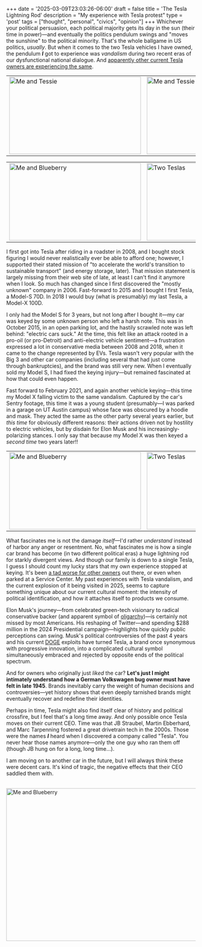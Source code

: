 +++
date = '2025-03-09T23:03:26-06:00'
draft = false
title = 'The Tesla Lightning Rod'
description = "My experience with Tesla protest"
type = 'post'
tags = ["thought", "personal", "civics", "opinion"]
+++
Whichever your political persuasion, each political majority gets its day in the sun (their time in power)—and eventually the politics pendulum swings and "moves the sunshine" to the political minority. That's the whole ballgame in US politics, *usually*. But when it comes to the two Tesla vehicles I have owned, the pendulum ***I*** got to experience was *vandalism* during two recent eras of our dysfunctional national dialogue. And [apparently other current Tesla owners are experiencing the same](https://www.nytimes.com/2025/03/08/business/elon-musk-tesla-violence-protests-vandalism.html).

<table>
  <tr>
    <td>
     <img src="https://julianwest.me/Blog/posts/images/model-s-1.jpeg" alt="Me and Tessie" width="350" height="205">
      <div></div>
      </td>
      <td>
      <img src="https://julianwest.me/Blog/posts/images/model-s-2.jpeg" alt="Me and Tessie also" width="350" height="205">
      <div></div>
      </td>
  </tr>
</table>
<table>
  <tr>
    <td>
     <img src="https://julianwest.me/Blog/posts/images/model-x-me.jpeg" alt="Me and Blueberry" width="350" height="205">
      <div></div>
      </td>
      <td>
      <img src="https://julianwest.me/Blog/posts/images/model-s-x.jpeg" alt="Two Teslas" width="350" height="205">
      <div></div>
      </td>
  </tr>
</table>

I first got into Tesla after riding in a roadster in 2008, and I bought stock figuring I would never realistically ever be able to afford one; however, I supported their stated mission of "to accelerate the world's transition to sustainable transport" (and energy storage, later).  That mission statement is largely missing from their web site of late, at least I can't find it anymore when I look.  So much has changed since I first discovered the "mostly unknown" company in 2006.  Fast-forward to 2015 and I bought I first Tesla, a Model-S 70D.  In 2018 I would buy (what is presumably) my last Tesla, a Model-X 100D.  

I only had the Model S for 3 years, but not long after I bought it—my car was keyed by some unknown person who left a harsh note.  This was in October 2015, in an open parking lot, and the hastily scrawled note was left behind: "electric cars suck." At the time, this felt like an attack rooted in a pro-oil (or pro-Detroit) and anti-electric vehicle sentiment—a frustration expressed a lot in conservative media between 2008 and 2018, when it came to the change represented by EVs.  Tesla wasn't very popular with the Big 3 and other car companies (including several that had just come through bankruptcies), and the brand was still very new.  When I eventually sold my Model S, I had fixed the keying injury—but remained fascinated at how that could even happen.  

Fast forward to February 2021, and again another vehicle keying—this time my Model X falling victim to the same vandalism. Captured by the car's Sentry footage, this time it was a young student (presumably—I was parked in a garage on UT Austin campus) whose face was obscured by a hoodie and mask. They acted the same as the other party several years earlier, but *this time* for obviously different reasons: their actions driven not by hostility to electric vehicles, but by disdain for Elon Musk and his increasingly-polarizing stances. I only say that because my Model X was then keyed a *second time* two years later!!  

<table>
  <tr>
    <td>
     <img src="https://julianwest.me/Blog/posts/images/S-vandalism.jpg" alt="Me and Blueberry" width="350" height="205">
      <div></div>
      </td>
      <td>
      <img src="https://julianwest.me/Blog/posts/images/X-vandalism.jpg" alt="Two Teslas" width="350" height="205">
      <div></div>
      </td>
  </tr>
</table>

What fascinates me is not the damage *itself*—I'd rather *understand* instead of harbor any anger or resentment. No, what fascinates me is how a single car brand has become (in two different political eras) a huge lightning rod for starkly divergent views. And though our family is down to a single Tesla, I guess I should count my lucky stars that my own experience stopped at keying.  It's been [a tad worse for other owners](https://www.nbcnews.com/news/crime-courts/tesla-facilities-face-wave-attacks-elon-musk-delves-politics-rcna195458) out there, or even when parked at a Service Center.  My past experiences with Tesla vandalism, and the current explosion of it being visited in 2025, seems to capture something unique about our current cultural moment: the intensity of political identification, and how it attaches itself to products we consume.  

Elon Musk's journey—from celebrated green-tech visionary to radical conservative backer (and apparent symbol of [oligarchy](https://en.wikipedia.org/wiki/Oligarchy))—is certainly not missed by most Americans. His reshaping of Twitter—and spending $288 million in the 2024 Presidential campaign—highlights how quickly public perceptions can swing.  Musk's political controversies of the past 4 years and his current [DOGE](https://en.wikipedia.org/wiki/Department_of_Government_Efficiency) exploits have turned Tesla, a brand once synonymous with progressive innovation, into a complicated cultural symbol simultaneously embraced and rejected by opposite ends of the political spectrum.  

And for owners who originally just *liked* the car?  **Let's just I might intimately understand how a German Volkswagen bug owner must have felt in late 1945**. Brands inevitably carry the weight of human decisions and controversies—yet history shows that even deeply tarnished brands might eventually recover and redefine their identities.  

Perhaps in time, Tesla might also find itself clear of history and political crossfire, but I feel that's a long time away. And only possible once Tesla moves on their current CEO.  Time was that JB Straubel, Martin Ebberhard, and Marc Tarpenning fostered a great drivetrain tech in the 2000s. Those were the names ***I*** heard when I discovered a company called "Tesla". You never hear those names anymore—only the one guy who ran them off (though JB hung on for a long, long time...).  

I am moving on to another car in the future, but I will always think these were decent cars.  It's kind of tragic, the negative effects that their CEO saddled them with. <br /> <br />


<img src="https://julianwest.me/Blog/posts/images/X-at-beach.jpg" alt="Me and Blueberry" width="650" height="405">
